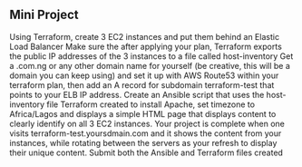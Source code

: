 ## Mini Project

Using Terraform, create 3 EC2 instances and put them behind an Elastic Load Balancer
Make sure the after applying your plan, Terraform exports the public IP addresses of the 3 instances to a file called host-inventory
Get a .com.ng or any other domain name for yourself (be creative, this will be a domain you can keep using) and set it up with AWS Route53 within your terraform plan, then add an A record for subdomain terraform-test that points to your ELB IP address.
Create an Ansible script that uses the host-inventory file Terraform created to install Apache, set timezone to Africa/Lagos and displays a simple HTML page that displays content to clearly identify on all 3 EC2 instances.
Your project is complete when one visits terraform-test.yoursdmain.com and it shows the content from your instances, while rotating between the servers as your refresh to display their unique content.
Submit both the Ansible and Terraform files created
